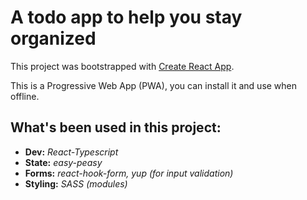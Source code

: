 # A todo app to help you stay organized

This project was bootstrapped with [Create React App](https://github.com/facebook/create-react-app).

This is a Progressive Web App (PWA), you can install it and use when offline.

## What's been used in this project:

-   **Dev:** _React-Typescript_
-   **State:** _easy-peasy_
-   **Forms:** _react-hook-form, yup (for input validation)_
-   **Styling:** _SASS (modules)_

